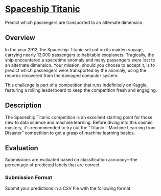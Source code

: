# [Spaceship Titanic](https://www.kaggle.com/competitions/spaceship-titanic/overview)

Predict which passengers are transported to an alternate dimension

## Overview

In the year 2912, the Spaceship Titanic set out on its maiden voyage, carrying nearly 13,000 passengers to habitable exoplanets. Tragically, the ship encountered a spacetime anomaly and many passengers were lost to an alternate dimension. Your mission, should you choose to accept it, is to predict which passengers were transported by the anomaly, using the records recovered from the damaged computer system.

This challenge is part of a competition that runs indefinitely on Kaggle, featuring a rolling leaderboard to keep the competition fresh and engaging.

## Description

The Spaceship Titanic competition is an excellent starting point for those new to data science and machine learning. Before diving into this cosmic mystery, it's recommended to try out the "Titanic - Machine Learning from Disaster" competition to get a grasp of machine learning basics.

## Evaluation

Submissions are evaluated based on classification accuracy—the percentage of predicted labels that are correct.

### Submission Format

Submit your predictions in a CSV file with the following format:
